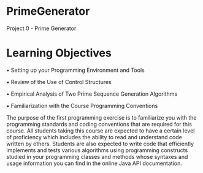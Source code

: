 # PrimeGenerator
Project 0 - Prime Generator

# Learning Objectives
• Setting up your Programming Environment and Tools
  
• Review of the Use of Control Structures
  
• Empirical Analysis of Two Prime Sequence Generation Algorithms
  
• Familiarization with the Course Programming Conventions
  
The purpose of the first programming exercise is to familiarize you with the
programming standards and coding conventions that are required for this
course. All students taking this course are expected to have a certain level of
proficiency which includes the ability to read and understand code written by
others. Students are also expected to write code that efficiently implements
and tests various algorithms using programming constructs studied in your
programming classes and methods whose syntaxes and usage information you
can find in the online Java API documentation.
